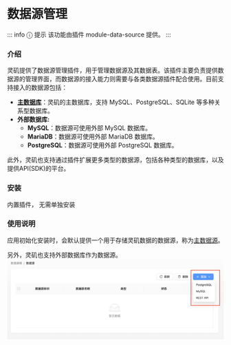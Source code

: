 # 数据源管理

::: info &#9432; 提示
该功能由插件 module-data-source 提供。
:::

### 介绍
灵矶提供了数据源管理插件，用于管理数据源及其数据表。该插件主要负责提供数据源的管理界面，而数据源的接入能力则需要与各类数据源插件配合使用。目前支持接入的数据源包括：

- **[主数据库](./datasource/data-source-main.md)**：灵矶的主数据库，支持 MySQL、PostgreSQL、SQLite 等多种关系型数据库。
- **外部数据库:**
  - **MySQL**：数据源可使用外部 MySQL 数据库。
  - **MariaDB**：数据源可使用外部 MariaDB 数据库。
  - **PostgreSQL**：数据源可使用外部 PostgreSQL 数据库。

此外，灵矶也支持通过插件扩展更多类型的数据源，包括各种类型的数据库，以及提供API(SDK)的平台。

### 安装
内置插件， 无需单独安装

### 使用说明
应用初始化安装时，会默认提供一个用于存储灵矶数据的数据源，称为[主数据源](./data-source-main.md)。

另外，灵矶也支持外部数据库作为数据源。
![](../../../../../public/datasource_other.png)